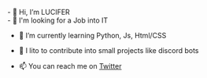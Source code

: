 <p>
- 👋 Hi, I’m LUCIFER<br>
- 👀 I'm looking for a Job into IT


- 🌱 I’m currently learning Python, Js, Html/CSS

- 💞️ I lito to contribute into small projects like discord bots

- 📫 You can reach me on <a href="https://twitter.com/LUCYFERRRS">Twitter</a>
</p>
<!---
https://twitter.com/LUCYFERRRS
--->
